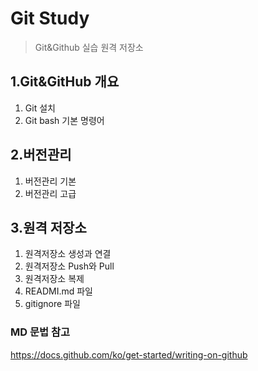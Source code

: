 # Git Study
> Git&Github 실습 원격 저장소


## 1.Git&GitHub 개요
1) Git 설치
2) Git bash 기본 명령어



## 2.버전관리
1) 버전관리 기본
2) 버전관리 고급

## 3.원격 저장소
1) 원격저장소 생성과 연결
2) 원격저장소 Push와 Pull
3) 원격저장소 복제
4) READMI.md 파일
5) gitignore 파일

### MD 문법 참고
https://docs.github.com/ko/get-started/writing-on-github
